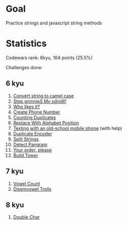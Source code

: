 # Goal
Practice strings and javascript string methods

# Statistics
Codewars rank: 6kyu, 164 points (25.5%)

Challenges done:
## 6 kyu
1. [Convert string to camel case](https://www.codewars.com/kata/517abf86da9663f1d2000003)
2. [Stop gninnipS My sdroW!](https://www.codewars.com/kata/5264d2b162488dc400000001)
3. [Who likes it?](https://www.codewars.com/kata/5266876b8f4bf2da9b000362)
4. [Create Phone Number](https://www.codewars.com/kata/525f50e3b73515a6db000b83)
5. [Counting Duplicates](https://www.codewars.com/kata/54bf1c2cd5b56cc47f0007a1)
6. [Replace With Alphabet Position](https://www.codewars.com/kata/546f922b54af40e1e90001da)
7. [Texting with an old-school mobile phone](https://www.codewars.com/kata/5ca24526b534ce0018a137b5) (with help)
8. [Duplicate Encoder](https://www.codewars.com/kata/54b42f9314d9229fd6000d9c)
9. [Split Strings](https://www.codewars.com/kata/515de9ae9dcfc28eb6000001)
10. [Detect Pangram](https://www.codewars.com/kata/545cedaa9943f7fe7b000048)
11. [Your order, please](https://www.codewars.com/kata/55c45be3b2079eccff00010f)
12. [Build Tower](https://www.codewars.com/kata/576757b1df89ecf5bd00073b)
    
## 7 kyu
1. [Vowel Count](https://www.codewars.com/kata/54ff3102c1bad923760001f3)
2. [Disemvowel Trolls](https://www.codewars.com/kata/52fba66badcd10859f00097e)

## 8 kyu
1. [Double Char](https://www.codewars.com/kata/56b1f01c247c01db92000076)
